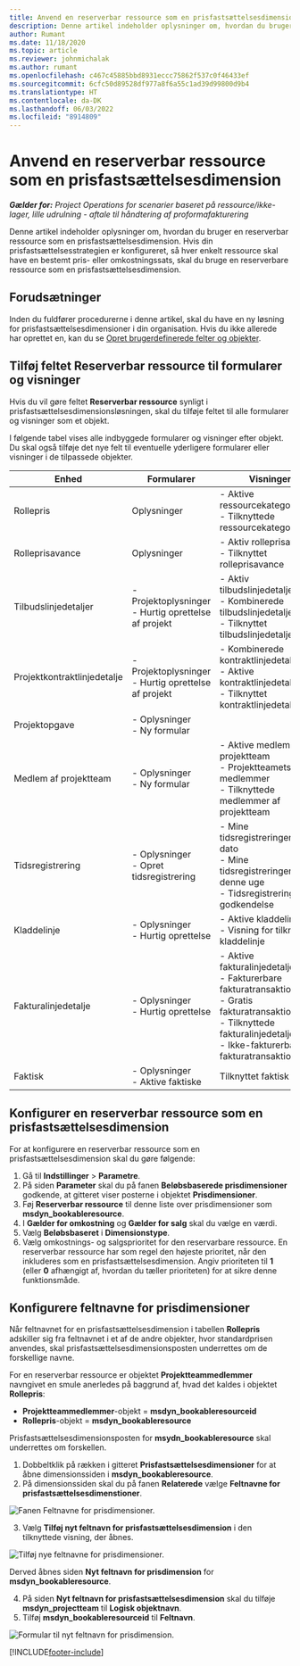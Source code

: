```yaml
---
title: Anvend en reserverbar ressource som en prisfastsættelsesdimension
description: Denne artikel indeholder oplysninger om, hvordan du bruger en reserverbar ressource som en prisfastsættelsesdimension.
author: Rumant
ms.date: 11/18/2020
ms.topic: article
ms.reviewer: johnmichalak
ms.author: rumant
ms.openlocfilehash: c467c45885bbd8931eccc75862f537c0f46433ef
ms.sourcegitcommit: 6cfc50d89528df977a8f6a55c1ad39d99800d9b4
ms.translationtype: HT
ms.contentlocale: da-DK
ms.lasthandoff: 06/03/2022
ms.locfileid: "8914809"
---
```

# <a name="use-a-bookable-resource-as-a-pricing-dimension"></a>Anvend en reserverbar ressource som en prisfastsættelsesdimension

 _**Gælder for:** Project Operations for scenarier baseret på ressource/ikke-lager, lille udrulning - aftale til håndtering af proformafakturering_ 

Denne artikel indeholder oplysninger om, hvordan du bruger en reserverbar ressource som en prisfastsættelsesdimension. Hvis din prisfastsættelsesstrategien er konfigureret, så hver enkelt ressource skal have en bestemt pris- eller omkostningssats, skal du bruge en reserverbare ressource som en prisfastsættelsesdimension.

## <a name="prerequisites"></a>Forudsætninger
Inden du fuldfører procedurerne i denne artikel, skal du have en ny løsning for prisfastsættelsesdimensioner i din organisation. Hvis du ikke allerede har oprettet en, kan du se [Opret brugerdefinerede felter og objekter](../pricing-costing/create-custom-fields-entities-pricing-dimensions.md).

## <a name="add-the-bookable-resource-field-to-forms-and-views"></a>Tilføj feltet Reserverbar ressource til formularer og visninger
Hvis du vil gøre feltet **Reserverbar ressource** synligt i prisfastsættelsesdimensionsløsningen, skal du tilføje feltet til alle formularer og visninger som et objekt.

I følgende tabel vises alle indbyggede formularer og visninger efter objekt. Du skal også tilføje det nye felt til eventuelle yderligere formularer eller visninger i de tilpassede objekter.

|   Enhed        | Formularer   |Visninger        |
| ------------------------------|---------------------------------|----------------------------------|
|  Rollepris| Oplysninger | - Aktive ressourcekategoripriser<br> - Tilknyttede ressourcekategoripriser |
|  Rolleprisavance| Oplysninger| - Aktiv rolleprisavance<br>- Tilknyttet rolleprisavance |
|  Tilbudslinjedetaljer| - Projektoplysninger<br>- Hurtig oprettelse af projekt| - Aktiv tilbudslinjedetalje<br>- Kombinerede tilbudslinjedetaljer<br>- Tilknyttet tilbudslinjedetalje |
|  Projektkontraktlinjedetalje| - Projektoplysninger<br>- Hurtig oprettelse af projekt| - Kombinerede kontraktlinjedetaljer<br>- Aktive kontraktlinjedetaljer<br>- Tilknyttet kontraktlinjedetaljer |
|  Projektopgave| - Oplysninger<br>- Ny formular| &nbsp; |
|  Medlem af projektteam| - Oplysninger<br>- Ny formular| - Aktive medlemmer af projektteam<br>- Projektteamets medlemmer<br>- Tilknyttede medlemmer af projektteam |
|  Tidsregistrering| - Oplysninger<br>- Opret tidsregistrering| - Mine tidsregistreringer efter dato<br>- Mine tidsregistreringer for denne uge<br>- Tidsregistreringer til godkendelse|
|  Kladdelinje| - Oplysninger<br>- Hurtig oprettelse| - Aktive kladdelinjer<br>- Visning for tilknyttet kladdelinje |
|  Fakturalinjedetalje| - Oplysninger<br>- Hurtig oprettelse| - Aktive fakturalinjedetaljer<br>- Fakturerbare fakturatransaktioner<br>- Gratis fakturatransaktioner<br>- Tilknyttede fakturalinjedetaljer <br>- Ikke-fakturerbare fakturatransaktioner|
|  Faktisk| - Oplysninger<br>- Aktive faktiske| Tilknyttet faktisk |

## <a name="set-up-a-bookable-resource-as-a-pricing-dimension"></a>Konfigurer en reserverbar ressource som en prisfastsættelsesdimension
For at konfigurere en reserverbar ressource som en prisfastsættelsesdimension skal du gøre følgende:

1. Gå til **Indstillinger** > **Parametre**. 
2. På siden **Parameter** skal du på fanen **Beløbsbaserede prisdimensioner** godkende, at gitteret viser posterne i objektet **Prisdimensioner**. 
2. Føj **Reserverbar ressource** til denne liste over prisdimensioner som **msdyn_bookableresource**. 
3. I **Gælder for omkostning** og **Gælder for salg** skal du vælge en værdi.
4. Vælg **Beløbsbaseret** i **Dimensionstype**. 
5. Vælg omkostnings- og salgsprioritet for den reservarbare ressource. En reserverbar ressource har som regel den højeste prioritet, når den inkluderes som en prisfastsættelsesdimension. Angiv prioriteten til **1** (eller **0** afhængigt af, hvordan du tæller prioriteten) for at sikre denne funktionsmåde.

## <a name="set-up-pricing-dimension-field-names"></a>Konfigurere feltnavne for prisdimensioner

Når feltnavnet for en prisfastsættelsesdimension i tabellen **Rollepris** adskiller sig fra feltnavnet i et af de andre objekter, hvor standardprisen anvendes, skal prisfastsættelsesdimensionsposten underrettes om de forskellige navne.  

For en reserverbar ressource er objektet **Projektteammedlemmer** navngivet en smule anerledes på baggrund af, hvad det kaldes i objektet **Rollepris**: 

 - **Projektteammedlemmer**-objekt = **msdyn_bookableresourceid**
 - **Rollepris**-objekt = **msdyn_bookableresource**

Prisfastsættelsesdimensionsposten for **msydn_bookableresource** skal underrettes om forskellen.

1. Dobbeltklik på rækken i gitteret **Prisfastsættelsesdimensioner** for at åbne dimensionssiden i **msdyn_bookableresource**.
2. På dimensionssiden skal du på fanen **Relaterede** vælge **Feltnavne for prisfastsættelsesdimenstioner**.

  ![Fanen Feltnavne for prisdimensioner.](media/PD-fieldname.png)

3. Vælg **Tilføj nyt feltnavn for prisfastsættelsesdimension** i den tilknyttede visning, der åbnes.

  ![Tilføj nye feltnavne for prisdimensioner.](media/Add-NewPD-fieldname.png)

  Derved åbnes siden **Nyt feltnavn for prisdimension** for **msdyn_bookableresource**. 

4. På siden **Nyt feltnavn for prisfastsættelsesdimension** skal du tilføje **msdyn_projectteam** til **Logisk objektnavn**.
5. Tilføj **msdyn_bookableresourceid** til **Feltnavn**.

 ![Formular til nyt feltnavn for prisdimension.](media/PD-fieldname-Added.png)


[!INCLUDE[footer-include](../includes/footer-banner.md)]